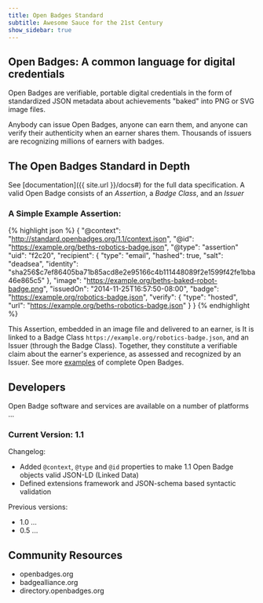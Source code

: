 ```yaml
---
title: Open Badges Standard
subtitle: Awesome Sauce for the 21st Century
show_sidebar: true
---
```

## Open Badges: A common language for digital credentials
Open Badges are verifiable, portable digital credentials in the form of standardized JSON metadata about achievements "baked" into PNG or SVG image files.

Anybody can issue Open Badges, anyone can earn them, and anyone can verify their authenticity when an earner shares them. Thousands of issuers are recognizing millions of earners with badges.

## The Open Badges Standard in Depth
See [documentation]({{ site.url }}/docs#) for the full data specification. A valid Open Badge consists of an *Assertion*, a *Badge Class*, and an *Issuer*

### A Simple Example Assertion:
{% highlight json %}
{
  "@context": "http://standard.openbadges.org/1.1/context.json",
  "@id": "https://example.org/beths-robotics-badge.json",
  "@type": "assertion"
  "uid": "f2c20",
  "recipient": {
    "type": "email",
    "hashed": true,
    "salt": "deadsea",
    "identity": "sha256$c7ef86405ba71b85acd8e2e95166c4b111448089f2e1599f42fe1bba46e865c5"
  },
  "image": "https://example.org/beths-baked-robot-badge.png",
  "issuedOn": "2014-11-25T16:57:50-08:00",
  "badge": "https://example.org/robotics-badge.json",
  "verify": {
    "type": "hosted",
    "url": "https://example.org/beths-robotics-badge.json"
  }
}
{% endhighlight %}

This Assertion, embedded in an image file and delivered to an earner, is It is linked to a Badge Class `https://example.org/robotics-badge.json`, and an Issuer (through the Badge Class). Together, they constitute a verifiable claim about the earner's experience, as assessed and recognized by an Issuer. See more [examples]({{site.url}}/examples) of complete Open Badges.

## Developers
Open Badge software and services are available on a number of platforms ...

### Current Version: 1.1
Changelog: 

  * Added `@context`, `@type` and `@id` properties to make 1.1 Open Badge objects valid JSON-LD (Linked Data)
  * Defined extensions framework and JSON-schema based syntactic validation

Previous versions:

  * 1.0 ...
  * 0.5 ...

## Community Resources
  * openbadges.org
  * badgealliance.org
  * directory.openbadges.org